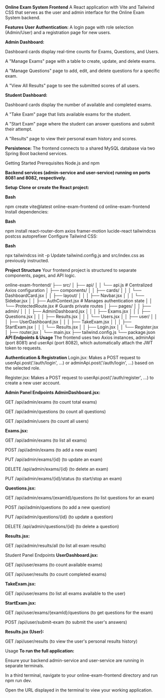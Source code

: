 **Online Exam System Frontend**
A React application with Vite and Tailwind CSS that serves as the user and admin interface for the Online Exam System backend.

**Features**
**User Authentication:** A login page with role selection (Admin/User) and a registration page for new users.

**Admin Dashboard:**

Dashboard cards display real-time counts for Exams, Questions, and Users.

A "Manage Exams" page with a table to create, update, and delete exams.

A "Manage Questions" page to add, edit, and delete questions for a specific exam.

A "View All Results" page to see the submitted scores of all users.

**Student Dashboard:**

Dashboard cards display the number of available and completed exams.

A "Take Exam" page that lists available exams for the student.

A "Start Exam" page where the student can answer questions and submit their attempt.

A "Results" page to view their personal exam history and scores.

**Persistence:** The frontend connects to a shared MySQL database via two Spring Boot backend services.

Getting Started
Prerequisites
Node.js and npm

**Backend services (admin-service and user-service) running on ports 8081 and 8082, respectively.**

**Setup**
**Clone or create the React project:**

**Bash**

npm create vite@latest online-exam-frontend
cd online-exam-frontend
Install dependencies:

**Bash**

npm install react-router-dom axios framer-motion lucide-react tailwindcss postcss autoprefixer
Configure Tailwind CSS:

**Bash**

npx tailwindcss init -p
Update tailwind.config.js and src/index.css as previously instructed.

**Project Structure**
Your frontend project is structured to separate components, pages, and API logic.

online-exam-frontend/
├── src/
│    ├── api/
│    │    └── api.js              # Centralized Axios configuration
│    ├── components/
│    │    ├── cards/
│    │    │    └── DashboardCard.jsx
│    │    ├── layout/
│    │    │    ├── Navbar.jsx
│    │    │    └── Sidebar.jsx
│    │    ├── AuthContext.jsx      # Manages authentication state
│    │    └── ProtectedRoute.jsx   # Guards private routes
│    ├── pages/
│    │    ├── admin/
│    │    │    ├── AdminDashboard.jsx
│    │    │    ├── Exams.jsx
│    │    │    ├── Questions.jsx
│    │    │    ├── Results.jsx
│    │    │    └── Users.jsx
│    │    ├── user/
│    │    │    ├── UserDashboard.jsx
│    │    │    ├── TakeExam.jsx
│    │    │    ├── StartExam.jsx
│    │    │    └── Results.jsx
│    │    ├── Login.jsx
│    │    └── Register.jsx
│    ├── router.jsx
│    └── main.jsx
├── tailwind.config.js
└── package.json
**API Endpoints & Usage**
The frontend uses two Axios instances, adminApi (port 8081) and userApi (port 8082), which automatically attach the JWT token to requests.

**Authentication & Registration**
Login.jsx: Makes a POST request to userApi.post('/auth/login', ...) or adminApi.post('/auth/login', ...) based on the selected role.

Register.jsx: Makes a POST request to userApi.post('/auth/register', ...) to create a new user account.

**Admin Panel Endpoints
AdminDashboard.jsx:**

GET /api/admin/exams (to count total exams)

GET /api/admin/questions (to count all questions)

GET /api/admin/users (to count all users)

**Exams.jsx:**

GET /api/admin/exams (to list all exams)

POST /api/admin/exams (to add a new exam)

PUT /api/admin/exams/{id} (to update an exam)

DELETE /api/admin/exams/{id} (to delete an exam)

PUT /api/admin/exams/{id}/status (to start/stop an exam)

**Questions.jsx:**

GET /api/admin/exams/{examId}/questions (to list questions for an exam)

POST /api/admin/questions (to add a new question)

PUT /api/admin/questions/{id} (to update a question)

DELETE /api/admin/questions/{id} (to delete a question)

**Results.jsx:**

GET /api/admin/results/all (to list all exam results)

Student Panel Endpoints
**UserDashboard.jsx:**

GET /api/user/exams (to count available exams)

GET /api/user/results (to count completed exams)

**TakeExam.jsx:**

GET /api/user/exams (to list all exams available to the user)

**StartExam.jsx:**

GET /api/user/exams/{examId}/questions (to get questions for the exam)

POST /api/user/submit-exam (to submit the user's answers)

**Results.jsx (User):**

GET /api/user/results (to view the user's personal results history)

Usage
**To run the full application:**

Ensure your backend admin-service and user-service are running in separate terminals.

In a third terminal, navigate to your online-exam-frontend directory and run npm run dev.

Open the URL displayed in the terminal to view your working application.
